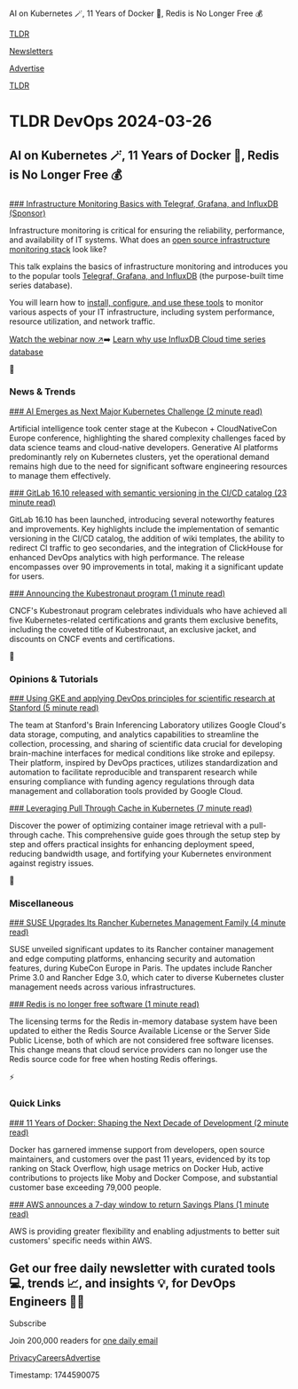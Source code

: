 AI on Kubernetes 🪄, 11 Years of Docker 🚢, Redis is No Longer Free 💰

[TLDR](/)

[Newsletters](/newsletters)

[Advertise](https://advertise.tldr.tech/)

[TLDR](/)

# TLDR DevOps 2024-03-26

## AI on Kubernetes 🪄, 11 Years of Docker 🚢, Redis is No Longer Free 💰

### 

[### Infrastructure Monitoring Basics with Telegraf, Grafana, and InfluxDB (Sponsor)](https://www.influxdata.com/resources/infrastructure-monitoring-basics-with-telegraf-grafana-influxdb/?utm_source=vendor&amp;utm_medium=referral&amp;utm_campaign=2024-tldr_global&amp;utm_content=tig-infra-monitoring)

Infrastructure monitoring is critical for ensuring the reliability, performance, and availability of IT systems. What does an [open source infrastructure monitoring stack](https://www.influxdata.com/resources/infrastructure-monitoring-basics-with-telegraf-grafana-influxdb/?utm_source=vendor&utm_medium=referral&utm_campaign=2024-tldr_global&utm_content=tig-infra-monitoring) look like?

This talk explains the basics of infrastructure monitoring and introduces you to the popular tools [Telegraf, Grafana, and InfluxDB](https://www.influxdata.com/resources/infrastructure-monitoring-basics-with-telegraf-grafana-influxdb/?utm_source=vendor&utm_medium=referral&utm_campaign=2024-tldr_global&utm_content=tig-infra-monitoring) (the purpose-built time series database).

You will learn how to [install, configure, and use these tools](https://www.influxdata.com/resources/infrastructure-monitoring-basics-with-telegraf-grafana-influxdb/?utm_source=vendor&utm_medium=referral&utm_campaign=2024-tldr_global&utm_content=tig-infra-monitoring) to monitor various aspects of your IT infrastructure, including system performance, resource utilization, and network traffic.

[Watch the webinar now ↗️](https://www.influxdata.com/resources/infrastructure-monitoring-basics-with-telegraf-grafana-influxdb/?utm_source=vendor&utm_medium=referral&utm_campaign=2024-tldr_global&utm_content=tig-infra-monitoring)➡️ [Learn why use InfluxDB Cloud time series database](https://www.influxdata.com/lp/why-influxdb-cloud/?utm_source=vendor&utm_medium=referral&utm_campaign=2024-tldr_global&utm_content=tig-infra-monitoring)

📱

### News & Trends

[### AI Emerges as Next Major Kubernetes Challenge (2 minute read)](https://cloudnativenow.com/features/ai-emerges-as-next-major-kubernetes-challenge/?utm_source=tldrdevops)

Artificial intelligence took center stage at the Kubecon + CloudNativeCon Europe conference, highlighting the shared complexity challenges faced by data science teams and cloud-native developers. Generative AI platforms predominantly rely on Kubernetes clusters, yet the operational demand remains high due to the need for significant software engineering resources to manage them effectively.

[### GitLab 16.10 released with semantic versioning in the CI/CD catalog (23 minute read)](https://about.gitlab.com/releases/2024/03/21/gitlab-16-10-released/?utm_source=tldrdevops)

GitLab 16.10 has been launched, introducing several noteworthy features and improvements. Key highlights include the implementation of semantic versioning in the CI/CD catalog, the addition of wiki templates, the ability to redirect CI traffic to geo secondaries, and the integration of ClickHouse for enhanced DevOps analytics with high performance. The release encompasses over 90 improvements in total, making it a significant update for users.

[### Announcing the Kubestronaut program (1 minute read)](https://www.cncf.io/blog/2024/03/22/announcing-the-kubestronaut-program/?utm_source=tldrdevops)

CNCF's Kubestronaut program celebrates individuals who have achieved all five Kubernetes-related certifications and grants them exclusive benefits, including the coveted title of Kubestronaut, an exclusive jacket, and discounts on CNCF events and certifications.

🚀

### Opinions & Tutorials

[### Using GKE and applying DevOps principles for scientific research at Stanford (5 minute read)](https://cloud.google.com/blog/products/containers-kubernetes/stanford-team-uses-devops-tools-to-manage-research-data/?utm_source=tldrdevops)

The team at Stanford's Brain Inferencing Laboratory utilizes Google Cloud's data storage, computing, and analytics capabilities to streamline the collection, processing, and sharing of scientific data crucial for developing brain-machine interfaces for medical conditions like stroke and epilepsy. Their platform, inspired by DevOps practices, utilizes standardization and automation to facilitate reproducible and transparent research while ensuring compliance with funding agency regulations through data management and collaboration tools provided by Google Cloud.

[### Leveraging Pull Through Cache in Kubernetes (7 minute read)](https://overcast.blog/leveraging-pull-through-cache-in-kubernetes-443516d61eaf?utm_source=tldrdevops)

Discover the power of optimizing container image retrieval with a pull-through cache. This comprehensive guide goes through the setup step by step and offers practical insights for enhancing deployment speed, reducing bandwidth usage, and fortifying your Kubernetes environment against registry issues.

🎁

### Miscellaneous

[### SUSE Upgrades Its Rancher Kubernetes Management Family (4 minute read)](https://thenewstack.io/suse-upgrades-its-rancher-kubernetes-management-family/?utm_source=tldrdevops)

SUSE unveiled significant updates to its Rancher container management and edge computing platforms, enhancing security and automation features, during KubeCon Europe in Paris. The updates include Rancher Prime 3.0 and Rancher Edge 3.0, which cater to diverse Kubernetes cluster management needs across various infrastructures.

[### Redis is no longer free software (1 minute read)](https://lwn.net/Articles/966133/?utm_source=tldrdevops)

The licensing terms for the Redis in-memory database system have been updated to either the Redis Source Available License or the Server Side Public License, both of which are not considered free software licenses. This change means that cloud service providers can no longer use the Redis source code for free when hosting Redis offerings.

⚡️

### Quick Links

[### 11 Years of Docker: Shaping the Next Decade of Development (2 minute read)](https://www.docker.com/blog/docker-11-year-anniversary/?utm_source=tldrdevops)

Docker has garnered immense support from developers, open source maintainers, and customers over the past 11 years, evidenced by its top ranking on Stack Overflow, high usage metrics on Docker Hub, active contributions to projects like Moby and Docker Compose, and substantial customer base exceeding 79,000 people.

[### AWS announces a 7-day window to return Savings Plans (1 minute read)](https://aws.amazon.com/about-aws/whats-new/2024/03/aws-7-day-window-return-savings-plans/?utm_source=tldrdevops)

AWS is providing greater flexibility and enabling adjustments to better suit customers' specific needs within AWS.

## Get our free daily newsletter with curated tools 💻, trends 📈, and insights 💡, for DevOps Engineers 👨‍💻

Subscribe

Join 200,000 readers for [one daily email](/api/latest/devops)

[Privacy](/privacy)[Careers](https://jobs.ashbyhq.com/tldr.tech)[Advertise](/devops/advertise)

Timestamp: 1744590075